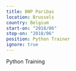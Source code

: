 ```yaml
---
title: BNP Paribas
location: Brussels
country: Belgium
start-on: "2018/06"
stop-on: "2018/06"
position: Python Trainer 
ignore: true
---
```


Python Training
